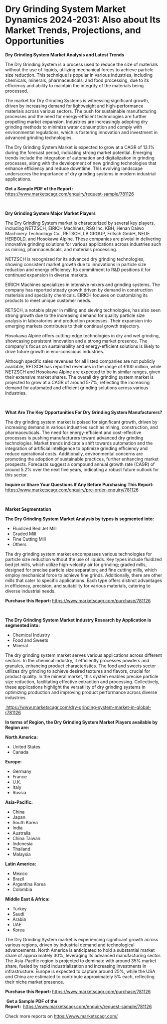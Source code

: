 <p><h1>Dry Grinding System Market Dynamics 2024-2031: Also about Its Market Trends, Projections, and Opportunities</h1></p><p><strong>Dry Grinding System Market Analysis and Latest Trends</strong></p>
<p><p>The Dry Grinding System is a process used to reduce the size of materials without the use of liquids, utilizing mechanical forces to achieve particle size reduction. This technique is popular in various industries, including chemicals, minerals, pharmaceuticals, and food processing, due to its efficiency and ability to maintain the integrity of the materials being processed. </p><p>The market for Dry Grinding Systems is witnessing significant growth, driven by increasing demand for lightweight and high-performance materials across various sectors. The push for sustainable manufacturing processes and the need for energy-efficient technologies are further propelling market expansion. Industries are increasingly adopting dry grinding methods to minimize water consumption and comply with environmental regulations, which is fostering innovation and investment in advanced grinding technologies.</p><p>The Dry Grinding System Market is expected to grow at a CAGR of 13.1% during the forecast period, indicating strong market potential. Emerging trends include the integration of automation and digitalization in grinding processes, along with the development of new grinding technologies that enhance efficiency and reduce downtime. This evolving landscape underscores the importance of dry grinding systems in modern industrial applications.</p></p>
<p><strong>Get a Sample PDF of the Report:&nbsp;</strong> <a href="https://www.marketscagr.com/enquiry/request-sample/781126?utm_campaign=1879&utm_medium=2&utm_source=Github&utm_content=ia&utm_term=30122024&utm_id=dry-grinding-system">https://www.marketscagr.com/enquiry/request-sample/781126</a></p>
<p>&nbsp;</p>
<p><strong>Dry Grinding System Major Market Players</strong></p>
<p><p>The Dry Grinding System market is characterized by several key players, including NETZSCH, EIRICH Machines, RSG Inc, KBH, Henan Daiwo Machinery Technology Co., RETSCH, LB GROUP, Fritsch GmbH, NEUE HERBOLD, and Hosokawa Alpine. These companies are pivotal in delivering innovative grinding solutions for various applications across industries such as mining, pharmaceuticals, and materials processing.</p><p>NETZSCH is recognized for its advanced dry grinding technologies, showing consistent market growth due to innovations in particle size reduction and energy efficiency. Its commitment to R&D positions it for continued expansion in diverse markets.</p><p>EIRICH Machines specializes in intensive mixers and grinding systems. The company has reported steady growth driven by demand in construction materials and specialty chemicals. EIRICH focuses on customizing its products to meet unique customer needs.</p><p>RETSCH, a notable player in milling and sieving technologies, has also seen strong growth due to the increasing demand for quality particle size analysis in laboratories and production processes. Their expansion into emerging markets contributes to their continual growth trajectory.</p><p>Hosokawa Alpine offers cutting-edge technologies in dry and wet grinding, showcasing persistent innovation and a strong market presence. The company's focus on sustainability and energy-efficient solutions is likely to drive future growth in eco-conscious industries.</p><p>Although specific sales revenues for all listed companies are not publicly available, RETSCH has reported revenues in the range of €100 million, while NETZSCH and Hosokawa Alpine are expected to be in similar ranges, given their extensive market shares. The overall dry grinding system market is projected to grow at a CAGR of around 5-7%, reflecting the increasing demand for automated and efficient grinding solutions across various industries.</p></p>
<p>&nbsp;</p>
<p><strong>What Are The Key Opportunities For Dry Grinding System Manufacturers?</strong></p>
<p><p>The dry grinding system market is poised for significant growth, driven by increasing demand in various industries such as mining, construction, and pharmaceuticals. The need for energy-efficient and cost-effective processes is pushing manufacturers toward advanced dry grinding technologies. Market trends indicate a shift towards automation and the integration of artificial intelligence to optimize grinding efficiency and reduce operational costs. Additionally, environmental concerns are promoting the adoption of sustainable practices, further enhancing market prospects. Forecasts suggest a compound annual growth rate (CAGR) of around 5.2% over the next five years, indicating a robust future outlook for this sector.</p></p>
<p><strong>Inquire or Share Your Questions If Any Before Purchasing This Report:</strong> <a href="https://www.marketscagr.com/enquiry/pre-order-enquiry/781126?utm_campaign=1879&utm_medium=2&utm_source=Github&utm_content=ia&utm_term=30122024&utm_id=dry-grinding-system">https://www.marketscagr.com/enquiry/pre-order-enquiry/781126</a></p>
<p>&nbsp;</p>
<p><strong>Market Segmentation</strong></p>
<p><strong>The Dry Grinding System Market Analysis by types is segmented into:</strong></p>
<p><ul><li>Fluidized Bed Jet Mill</li><li>Graded Mill</li><li>Fine Cutting Mill</li><li>Others</li></ul></p>
<p><p>The dry grinding system market encompasses various technologies for particle size reduction without the use of liquids. Key types include fluidized bed jet mills, which utilize high-velocity air for grinding; graded mills, designed for precise particle size separation; and fine cutting mills, which employ mechanical force to achieve fine grinds. Additionally, there are other mills that cater to specific applications. Each type offers distinct advantages in efficiency, precision, and suitability for various materials, catering to diverse industrial needs.</p></p>
<p><strong>Purchase this Report:&nbsp;</strong><a href="https://www.marketscagr.com/purchase/781126?utm_campaign=1879&utm_medium=2&utm_source=Github&utm_content=ia&utm_term=30122024&utm_id=dry-grinding-system">https://www.marketscagr.com/purchase/781126</a></p>
<p>&nbsp;</p>
<p><strong>The Dry Grinding System Market Industry Research by Application is segmented into:</strong></p>
<p><ul><li>Chemical Industry</li><li>Food and Sweets</li><li>Mineral</li></ul></p>
<p><p>The dry grinding system market serves various applications across different sectors. In the chemical industry, it efficiently processes powders and granules, enhancing product characteristics. The food and sweets sector utilizes dry grinding to achieve desired textures and flavors, crucial for product quality. In the mineral market, this system enables precise particle size reduction, facilitating effective extraction and processing. Collectively, these applications highlight the versatility of dry grinding systems in optimizing production and improving product performance across diverse industries.</p></p>
<p><a href="https://www.marketscagr.com/dry-grinding-system-market-in-global-r781126?utm_campaign=1879&utm_medium=2&utm_source=Github&utm_content=ia&utm_term=30122024&utm_id=dry-grinding-system">&nbsp;https://www.marketscagr.com/dry-grinding-system-market-in-global-r781126</a></p>
<p><strong>In terms of Region, the Dry Grinding System Market Players available by Region are:</strong></p>
<p>
    <p> <strong> North America: </strong>
        <ul>
            <li>United States</li>
            <li>Canada</li>
        </ul>
        </p> 
    <p> <strong> Europe: </strong>
        <ul>
            <li>Germany</li>
            <li>France</li>
            <li>U.K.</li>
            <li>Italy</li>
            <li>Russia</li>
        </ul>
        </p> 
    <p> <strong> Asia-Pacific: </strong>
        <ul>
            <li>China</li>
            <li>Japan</li>
            <li>South Korea</li>
            <li>India</li>
            <li>Australia</li>
            <li>China Taiwan</li>
            <li>Indonesia</li>
            <li>Thailand</li>
            <li>Malaysia</li>
        </ul>
        </p> 
    <p> <strong> Latin America: </strong>
        <ul>
            <li>Mexico</li>
            <li>Brazil</li>
            <li>Argentina Korea</li>
            <li>Colombia</li>
        </ul>
        </p> 
    <p> <strong> Middle East & Africa: </strong>
        <ul>
            <li>Turkey</li>
            <li>Saudi</li>
            <li>Arabia</li>
            <li>UAE</li>
            <li>Korea</li>
        </ul>
    </p>
    </p>
<p><p>The Dry Grinding System market is experiencing significant growth across various regions, driven by industrial demand and technological advancements. North America is anticipated to hold a substantial market share of approximately 30%, leveraging its advanced manufacturing sector. The Asia-Pacific region is projected to dominate with around 35% market share, fueled by rapid industrialization and increasing investments in infrastructure. Europe is expected to capture around 25%, while the USA and China are estimated to contribute approximately 5% each, reflecting their niche market presence.</p></p>
<p><strong>Purchase this Report: </strong><a href="https://www.marketscagr.com/purchase/781126?utm_campaign=1879&utm_medium=2&utm_source=Github&utm_content=ia&utm_term=30122024&utm_id=dry-grinding-system">https://www.marketscagr.com/purchase/781126</a></p>
<p>&nbsp;<strong>Get a Sample PDF of the Report:&nbsp;&nbsp;</strong><a href="https://www.marketscagr.com/enquiry/request-sample/781126?utm_campaign=1879&utm_medium=2&utm_source=Github&utm_content=ia&utm_term=30122024&utm_id=dry-grinding-system">https://www.marketscagr.com/enquiry/request-sample/781126</a></p>
<p><strong></strong></p>
<p>Check more reports on <a href="https://www.marketscagr.com/?utm_campaign=1879&utm_medium=2&utm_source=Github&utm_content=ia&utm_term=30122024&utm_id=dry-grinding-system">https://www.marketscagr.com/</a></p>